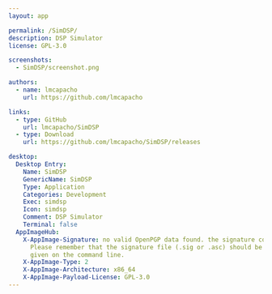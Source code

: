 ```yaml
---
layout: app

permalink: /SimDSP/
description: DSP Simulator
license: GPL-3.0

screenshots:
  - SimDSP/screenshot.png

authors:
  - name: lmcapacho
    url: https://github.com/lmcapacho

links:
  - type: GitHub
    url: lmcapacho/SimDSP
  - type: Download
    url: https://github.com/lmcapacho/SimDSP/releases

desktop:
  Desktop Entry:
    Name: SimDSP
    GenericName: SimDSP
    Type: Application
    Categories: Development
    Exec: simdsp
    Icon: simdsp
    Comment: DSP Simulator
    Terminal: false
  AppImageHub:
    X-AppImage-Signature: no valid OpenPGP data found. the signature could not be verified.
      Please remember that the signature file (.sig or .asc) should be the first file
      given on the command line.
    X-AppImage-Type: 2
    X-AppImage-Architecture: x86_64
    X-AppImage-Payload-License: GPL-3.0
---
```

